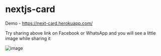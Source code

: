 # nextjs-card

Demo - https://next-card.herokuapp.com/ 

Try sharing above link on Facebook or WhatsApp and you will see a little image while sharing it

![image](https://user-images.githubusercontent.com/49827289/112283400-1df92f00-8cae-11eb-9044-ce6746f20ca0.png)
